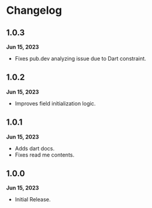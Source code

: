 # Changelog
## 1.0.3
**Jun 15, 2023**
- Fixes pub.dev analyzing issue due to Dart constraint.

## 1.0.2
**Jun 15, 2023**
- Improves field initialization logic.

## 1.0.1
**Jun 15, 2023**
- Adds dart docs.
- Fixes read me contents.

## 1.0.0
**Jun 15, 2023**
- Initial Release.